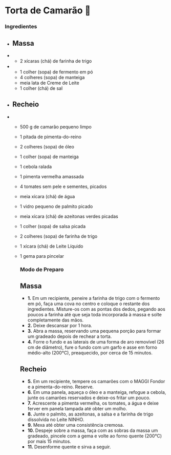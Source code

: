 ﻿# Torta de Camarão :shrimp:

### Ingredientes

- ## Massa

- - 2 xícaras (chá) de farinha de trigo

- - 1 colher (sopa) de fermento em pó
  - 4 colheres (sopa) de manteiga
  - meia lata de Creme de Leite
  - 1 colher (chá) de sal

- ## Recheio

- - 500 g de camarão pequeno limpo

  - 1 pitada de pimenta-do-reino

  - 2 colheres (sopa) de óleo

  - 1 colher (sopa) de manteiga

  - 1 cebola ralada

  - 1 pimenta vermelha amassada

  - 4 tomates sem pele e sementes, picados

  - meia xícara (chá) de água

  - 1 vidro pequeno de palmito picado

  - meia xícara (chá) de azeitonas verdes picadas

  - 1 colher (sopa) de salsa picada

  - 2 colheres (sopa) de farinha de trigo

  - 1 xícara (chá) de Leite Líquido 

  - 1 gema para pincelar

    ### Modo de Preparo

    ## Massa

    - **1.** Em um recipiente, peneire a farinha de trigo com o fermento em pó, faça uma cova no centro e coloque o restante dos ingredientes. Misture-os com as pontas dos dedos, pegando aos poucos a farinha até que seja toda incorporada à massa e solte completamente das mãos.
    - **2.** Deixe descansar por 1 hora.
    - **3.** Abra a massa, reservando uma pequena porção para formar um gradeado depois de rechear a torta.
    - **4.** Forre o fundo e as laterais de uma forma de aro removível (26 cm de diâmetro), fure o fundo com um garfo e asse em forno médio-alto (200°C), preaquecido, por cerca de 15 minutos.

    ## Recheio

    - **5.** Em um recipiente, tempere os camarões com o MAGGI Fondor e a pimenta-do-reino. Reserve.
    - **6.** Em uma panela, aqueça o óleo e a manteiga, refogue a cebola, junte os camarões reservados e deixe-os fritar um pouco.
    - **7.** Acrescente a pimenta vermelha, os tomates, a água e deixe ferver em panela tampada até obter um molho.
    - **8.** Junte o palmito, as azeitonas, a salsa e a farinha de trigo dissolvida no Leite NINHO.
    - **9.** Mexa até obter uma consistência cremosa.
    - **10.** Despeje sobre a massa, faça com as sobras da massa um gradeado, pincele com a gema e volte ao forno quente (200°C) por mais 15 minutos.
    - **11.** Desenforme quente e sirva a seguir.
